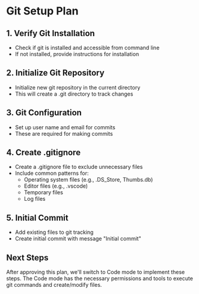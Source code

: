 # Git Setup Plan

## 1. Verify Git Installation
- Check if git is installed and accessible from command line
- If not installed, provide instructions for installation

## 2. Initialize Git Repository
- Initialize new git repository in the current directory
- This will create a .git directory to track changes

## 3. Git Configuration
- Set up user name and email for commits
- These are required for making commits

## 4. Create .gitignore
- Create a .gitignore file to exclude unnecessary files
- Include common patterns for:
  - Operating system files (e.g., .DS_Store, Thumbs.db)
  - Editor files (e.g., .vscode)
  - Temporary files
  - Log files

## 5. Initial Commit
- Add existing files to git tracking
- Create initial commit with message "Initial commit"

## Next Steps
After approving this plan, we'll switch to Code mode to implement these steps. The Code mode has the necessary permissions and tools to execute git commands and create/modify files.
